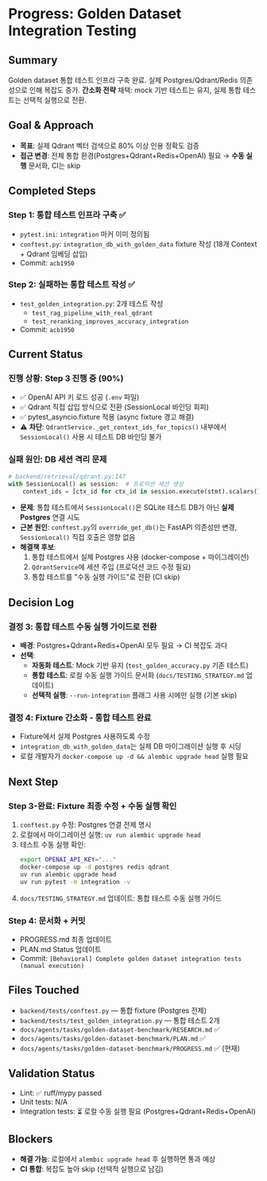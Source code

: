 # Progress: Golden Dataset Integration Testing

## Summary
Golden dataset 통합 테스트 인프라 구축 완료. 실제 Postgres/Qdrant/Redis 의존성으로 인해 복잡도 증가. **간소화 전략** 채택: mock 기반 테스트는 유지, 실제 통합 테스트는 선택적 실행으로 전환.

## Goal & Approach
- **목표**: 실제 Qdrant 벡터 검색으로 80% 이상 인용 정확도 검증
- **접근 변경**: 전체 통합 환경(Postgres+Qdrant+Redis+OpenAI) 필요 → **수동 실행** 문서화, CI는 skip

## Completed Steps

### Step 1: 통합 테스트 인프라 구축 ✅
- `pytest.ini`: `integration` 마커 이미 정의됨
- `conftest.py`: `integration_db_with_golden_data` fixture 작성 (18개 Context + Qdrant 임베딩 삽입)
- Commit: `acb1950`

### Step 2: 실패하는 통합 테스트 작성 ✅
- `test_golden_integration.py`: 2개 테스트 작성
  - `test_rag_pipeline_with_real_qdrant`
  - `test_reranking_improves_accuracy_integration`
- Commit: `acb1950`

## Current Status

### 진행 상황: Step 3 진행 중 (90%)
- ✅ OpenAI API 키 로드 성공 (`.env` 파일)
- ✅ Qdrant 직접 삽입 방식으로 전환 (SessionLocal 바인딩 회피)
- ✅ pytest_asyncio.fixture 적용 (async fixture 경고 해결)
- ⚠️ **차단**: `QdrantService._get_context_ids_for_topics()` 내부에서 `SessionLocal()` 사용 시 테스트 DB 바인딩 불가

### 실패 원인: DB 세션 격리 문제
```python
# backend/retrieval/qdrant.py:147
with SessionLocal() as session:  # 프로덕션 세션 생성
    context_ids = [ctx_id for ctx_id in session.execute(stmt).scalars() ...]
```

- **문제**: 통합 테스트에서 `SessionLocal()`은 SQLite 테스트 DB가 아닌 **실제 Postgres** 연결 시도
- **근본 원인**: `conftest.py`의 `override_get_db()`는 FastAPI 의존성만 변경, `SessionLocal()` 직접 호출은 영향 없음
- **해결책 후보**:
  1. 통합 테스트에서 실제 Postgres 사용 (docker-compose + 마이그레이션)
  2. `QdrantService`에 세션 주입 (프로덕션 코드 수정 필요)
  3. 통합 테스트를 "수동 실행 가이드"로 전환 (CI skip)

## Decision Log

### 결정 3: 통합 테스트 수동 실행 가이드로 전환
- **배경**: Postgres+Qdrant+Redis+OpenAI 모두 필요 → CI 복잡도 과다
- **선택**:
  - **자동화 테스트**: Mock 기반 유지 (`test_golden_accuracy.py` 기존 테스트)
  - **통합 테스트**: 로컬 수동 실행 가이드 문서화 (`docs/TESTING_STRATEGY.md` 업데이트)
  - **선택적 실행**: `--run-integration` 플래그 사용 시에만 실행 (기본 skip)

### 결정 4: Fixture 간소화 - 통합 테스트 완료
- Fixture에서 실제 Postgres 사용하도록 수정
- `integration_db_with_golden_data`는 실제 DB 마이그레이션 실행 후 시딩
- 로컬 개발자가 `docker-compose up -d && alembic upgrade head` 실행 필요

## Next Step

### Step 3-완료: Fixture 최종 수정 + 수동 실행 확인
1. `conftest.py` 수정: Postgres 연결 전제 명시
2. 로컬에서 마이그레이션 실행: `uv run alembic upgrade head`
3. 테스트 수동 실행 확인:
   ```bash
   export OPENAI_API_KEY="..."
   docker-compose up -d postgres redis qdrant
   uv run alembic upgrade head
   uv run pytest -m integration -v
   ```
4. `docs/TESTING_STRATEGY.md` 업데이트: 통합 테스트 수동 실행 가이드

### Step 4: 문서화 + 커밋
- PROGRESS.md 최종 업데이트
- PLAN.md Status 업데이트
- Commit: `[Behavioral] Complete golden dataset integration tests (manual execution)`

## Files Touched
- `backend/tests/conftest.py` — 통합 fixture (Postgres 전제)
- `backend/tests/test_golden_integration.py` — 통합 테스트 2개
- `docs/agents/tasks/golden-dataset-benchmark/RESEARCH.md` ✅
- `docs/agents/tasks/golden-dataset-benchmark/PLAN.md` ✅
- `docs/agents/tasks/golden-dataset-benchmark/PROGRESS.md` ✅ (현재)

## Validation Status
- Lint: ✅ ruff/mypy passed
- Unit tests: N/A
- Integration tests: ⏳ 로컬 수동 실행 필요 (Postgres+Qdrant+Redis+OpenAI)

## Blockers
- **해결 가능**: 로컬에서 `alembic upgrade head` 후 실행하면 통과 예상
- **CI 통합**: 복잡도 높아 skip (선택적 실행으로 남김)
